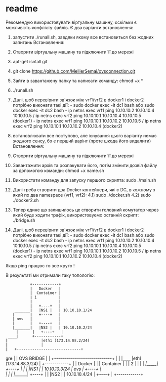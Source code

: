 # readme
Рекомендую використовувати віртуальну машину, оскільки є можливість конфлікту файлів. Є два варіанти встановлення:

1) запустити ./runall.sh, завдяки якому все встановиться без жодних запитань
Встановлення:
  1) Створити віртуальну машину та підключити її до мережі
  2) apt-get isntall git
  3) git clone https://github.com/MellierSemai/ovsconnection.git
  4) Зайти в завантажену папку та написати команду: chmod +x * 
  5) ./runall.sh
  6) Далі, шоб перевірити зв'язок між vrf1/vrf2 в docker1 і docker2 потрібно виконати такі дії:
    - sudo docker exec -it dc1 bash або sudo docker exec -it dc2 bash
    - ip netns exec vrf1 ping 10.10.10.2 10.10.10.4 10.10.10.5 / ip netns exec vrf2 ping 10.10.10.1 10.10.10.4 10.10.10.5 (docker1)
    - ip netns exec vrf1 ping 10.10.10.1 10.10.10.2 10.10.10.5 / ip netns exec vrf2 ping 10.10.10.1 10.10.10.2 10.10.10.4 (docker2)

2) встановлювати все поступово, але існування цього варіанту немає жодного сенсу, бо є перший варінт (проте шкода його видалити)
Встановлення:
  1) Створити віртуальну машину та підключити її до мережі
  2) Завантажити архів та розпакувати його, потім змінити дозвіл файлу за допомогою команди: chmod +x name.sh
  3) Використати команду для запуску першого скрипта: sudo ./main.sh
  4) Далі треба створити два Docker контейнери, які є DC, в кожному з який по два namespace (vrf1, vrf2):
    4.1) sudo ./docker.sh
    4.2) sudo ./docker2.sh
  5) Тепер єдине що залишилось це створити головний комутатор через який буде ходити трафік, використовуємо останній скрипт: ./bridge.sh
  6) Далі, шоб перевірити зв'язок між vrf1/vrf2 в docker1 і docker2 потрібно виконати такі дії:
    - sudo docker exec -it dc1 bash або sudo docker exec -it dc2 bash
    - ip netns exec vrf1 ping 10.10.10.2 10.10.10.4 10.10.10.5 / ip netns exec vrf2 ping 10.10.10.1 10.10.10.4 10.10.10.5 (docker1)
    - ip netns exec vrf1 ping 10.10.10.1 10.10.10.2 10.10.10.5 / ip netns exec vrf2 ping 10.10.10.1 10.10.10.2 10.10.10.4 (docker2)

Якщо ping працює то все круто !

В результаті ми отримали таку топологію:

               +------------+
               |   Docker   |
               |  Container |
               | 1          |
               |            |
               |   +----+   |
        _______|   |NS1 |   | 10.10.10.1/24
       |       |   +----+   |                
       | ovs   |            |
       |       |   +----+   |
       |_______|   |NS2 |   | 10.10.10.2/24
         |      |   +----+   |
     ____|      +------------+  
    |               |eth1 (173.14.88.2/24)
    |               |
    |   +-----------------------------+
gre |   |             OVS BRIDGE      |
    |   +-----------------------------+
    |                |
    |____            |eth1 (173.14.88.3/24)
         |      +------------+
         |     |   Docker   |
         |     |  Container |
         |     | 2          |
         |     |            |
        _|_____|   +----+   |
       |       |   |NS1 |   | 10.10.10.3/24
       | ovs   |   +----+   |                
       |       |            |
       |_______|   +----+   |
               |   |NS2 |   | 10.10.10.4/24
               |   +----+   |
               +------------+

